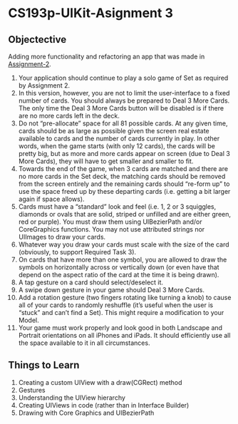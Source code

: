 # CS193p-UIKit-Asignment 3

## Objectective
Adding more functionality and refactoring an app that was made in [Assignment-2](https://github.com/maksim-mitrofanov/CS193p-UIKit/tree/Assignment-2).

1. Your application should continue to play a solo game of Set as required by Assignment 2.
2. In this version, however, you are not to limit the user-interface to a fixed number of cards. You should always be prepared to Deal 3 More Cards. The only time the Deal 3 More Cards button will be disabled is if there are no more cards left in the deck.
3. Do not “pre-allocate” space for all 81 possible cards. At any given time, cards should be as large as possible given the screen real estate available to cards and the number of cards currently in play. In other words, when the game starts (with only 12 cards), the cards will be pretty big, but as more and more cards appear on screen (due to Deal 3 More Cards), they will have to get smaller and smaller to fit.
4. Towards the end of the game, when 3 cards are matched and there are no more cards in the Set deck, the matching cards should be removed from the screen entirely and the remaining cards should “re-form up” to use the space freed up by these departing cards (i.e. getting a bit larger again if space allows).
5. Cards must have a “standard” look and feel (i.e. 1, 2 or 3 squiggles, diamonds or ovals that are solid, striped or unfilled and are either green, red or purple). You must draw them using UIBezierPath and/or CoreGraphics functions. You may not use attributed strings nor UIImages to draw your cards.
6. Whatever way you draw your cards must scale with the size of the card (obviously, to support Required Task 3).
7. On cards that have more than one symbol, you are allowed to draw the symbols on horizontally across or vertically down (or even have that depend on the aspect ratio of the card at the time it is being drawn).
8. A tap gesture on a card should select/deselect it.
9. A swipe down gesture in your game should Deal 3 More Cards.
10. Add a rotation gesture (two fingers rotating like turning a knob) to cause all of your cards to randomly reshuffle (it’s useful when the user is “stuck” and can’t find a Set). This might require a modification to your Model.
11. Your game must work properly and look good in both Landscape and Portrait orientations on all iPhones and iPads. It should efficiently use all the space available to it in all circumstances. 

## Things to Learn
1. Creating a custom UIView with a draw(CGRect) method
2. Gestures
3. Understanding the UIView hierarchy
4. Creating UIViews in code (rather than in Interface Builder)
5. Drawing with Core Graphics and UIBezierPath 

